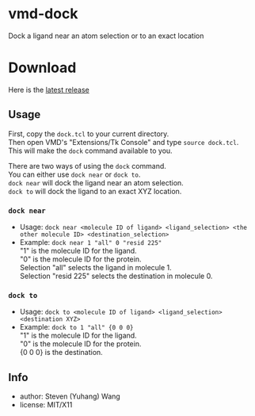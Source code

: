 # vmd-dock
Dock a ligand near an atom selection or to an exact location

# Download
Here is the [latest release](https://github.com/yuhangwang/vmd-dock/releases/download/0.1.0/dock.tcl)

## Usage
First, copy the `dock.tcl` to your current directory.  
Then open VMD's "Extensions/Tk Console" and type `source dock.tcl`.  
This will make the `dock` command available to you.

There are two ways of using the `dock` command.  
You can either use `dock near` or `dock to`.  
`dock near` will dock the ligand near an atom selection.  
`dock to` will dock the ligand to an exact XYZ location.

### `dock near`
- Usage: `dock near <molecule ID of ligand> <ligand_selection> <the other molecule ID> <destination_selection>`
- Example:
  `dock near 1 "all" 0 "resid 225"`  
  "1" is the molecule ID for the ligand.  
  "0" is the molecule ID for the protein.   
  Selection "all" selects the ligand in molecule 1.   
  Selection "resid 225" selects the destination in molecule 0.  


### `dock to`
- Usage: `dock to <molecule ID of ligand> <ligand_selection> <destination XYZ>`
- Example:
  `dock to 1 "all" {0 0 0}`  
  "1" is the molecule ID for the ligand.  
  "0" is the molecule ID for the protein.   
  {0 0 0} is the destination.


## Info
* author: Steven (Yuhang) Wang
* license: MIT/X11

